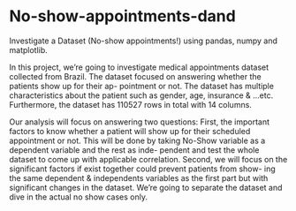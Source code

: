 # No-show-appointments-dand
Investigate a Dataset (No-show appointments!) using pandas, numpy and matplotlib.


In this project, we’re going to investigate medical appointments dataset collected from Brazil. The dataset focused on answering whether the patients show up for their ap- pointment or not. The dataset has multiple characteristics about the patient such as gender, age, insurance & ...etc. Furthermore, the dataset has 110527 rows in total with 14 columns.

Our analysis will focus on answering two questions: First, the important factors to know whether a patient will show up for their scheduled appointment or not. This will be done by taking No-Show variable as a dependent variable and the rest as inde- pendent and test the whole dataset to come up with applicable correlation. Second, we will focus on the significant factors if exist together could prevent patients from show- ing the same dependent & independents variables as the first part but with significant changes in the dataset. We’re going to separate the dataset and dive in the actual no show cases only.
